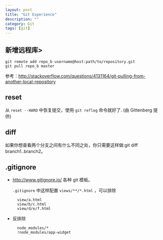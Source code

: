 ```yaml
---
layout: post
title: "Git Experience"
description: ""
category: Git
tags: [git]
--- 
```

## 新增远程库>

	git remote add repo_b username@host:path/to/repository.git
	git pull repo_b master


参考：<http://stackoverflow.com/questions/4131164/git-pulling-from-another-local-repository>

## reset

从 `reset --HARD` 中恢复提交，使用 `git reflog` 命令就好了. (由 Gittenberg 提供)

## diff

如果你想查看两个分支之间有什么不同之处，你只需要这样做:git diff branch1..branch2。

## .gitignore

- <http://www.gitignore.io/> 各种 git 模板。

    `.gitignore` 中这样配置 `views/**/*.html` ，可以排除

    	view/a.html
    	view/b/c.html
    	view/d/e/f.html

- 反排除

        node_modules/*
        !node_modules/app-widget
